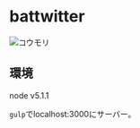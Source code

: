 battwitter
=============

![コウモリ](/images/bat-icon.png)

## 環境

node v5.1.1

`gulp`でlocalhost:3000にサーバー。
